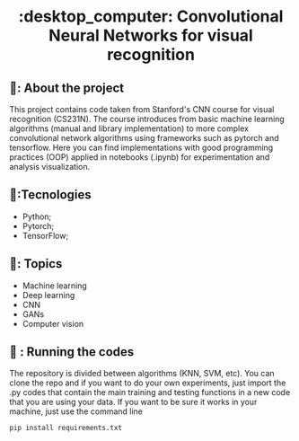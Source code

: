 <h1 align="center">:desktop_computer: Convolutional Neural Networks for visual recognition</h1>

## 🥑: About the project
This project contains code taken from Stanford's CNN course for visual recognition (CS231N). The course introduces from basic machine learning algorithms (manual and library implementation) to more complex convolutional network algorithms using frameworks such as pytorch and tensorflow.
Here you can find implementations with good programming practices (OOP) applied in notebooks (.ipynb) for experimentation and analysis visualization.

## :wrench::Tecnologies
* Python;
* Pytorch;
* TensorFlow;
## 🧠: Topics
* Machine learning
* Deep learning
* CNN
* GANs
* Computer vision

## :rocket: : Running the codes
The repository is divided between algorithms (KNN, SVM, etc). You can clone the repo and if you want to do your own experiments, just import the .py codes that contain the main training and testing functions in a new code that you are using your data.
If you want to be sure it works in your machine, just use the command line
```
pip install requirements.txt
```
